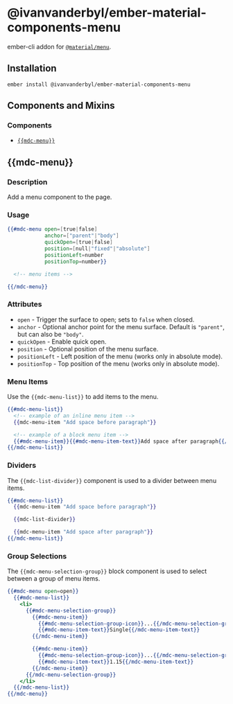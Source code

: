 @ivanvanderbyl/ember-material-components-menu
===========================

ember-cli addon for [`@material/menu`](https://github.com/material-components/material-components-web/tree/master/packages/mdc-menu).

Installation
------------

    ember install @ivanvanderbyl/ember-material-components-menu

Components and Mixins
-----------------------

### Components

* [`{{mdc-menu}}`](#mdc-menu)


{{mdc-menu}}
---------------

### Description

Add a menu component to the page.

### Usage

```handlebars
{{#mdc-menu open=[true|false]
            anchor=["parent"|"body"]
            quickOpen=[true|false]
            position=[null|"fixed"|"absolute"]
            positionLeft=number
            positionTop=number}}

  <!-- menu items -->

{{/mdc-menu}}
```

### Attributes

* `open` - Trigger the surface to open; sets to `false` when closed.
* `anchor` - Optional anchor point for the menu surface. Default is `"parent"`, but can also be `"body"`.
* `quickOpen` - Enable quick open.
* `position` - Optional position of the menu surface.
* `positionLeft` - Left position of the menu (works only in absolute mode).
* `positionTop` - Top position of the menu (works only in absolute mode).

### Menu Items

Use the `{{mdc-menu-list}}` to add items to the menu.

```handlebars
{{#mdc-menu-list}}
  <!-- example of an inline menu item -->
  {{mdc-menu-item "Add space before paragraph"}}

  <!-- example of a block menu item -->
  {{#mdc-menu-item}}{{#mdc-menu-item-text}}Add space after paragraph{{/mdc-menu-item-text}}{{/mdc-menu-item}}
{{/mdc-menu-list}}
```

### Dividers

The `{{mdc-list-divider}}` component is used to a divider between menu items.

```handlebars
{{#mdc-menu-list}}
  {{mdc-menu-item "Add space before paragraph"}}

  {{mdc-list-divider}}

  {{mdc-menu-item "Add space after paragraph"}}
{{/mdc-menu-list}}
```

### Group Selections

The `{{mdc-menu-selection-group}}` block component is used to select between
a group of menu items.

```handlebars
{{#mdc-menu open=open}}
  {{#mdc-menu-list}}
    <li>
      {{#mdc-menu-selection-group}}
        {{#mdc-menu-item}}
          {{#mdc-menu-selection-group-icon}}...{{/mdc-menu-selection-group-icon}}
          {{#mdc-menu-item-text}}Single{{/mdc-menu-item-text}}
        {{/mdc-menu-item}}

        {{#mdc-menu-item}}
          {{#mdc-menu-selection-group-icon}}...{{/mdc-menu-selection-group-icon}}
          {{#mdc-menu-item-text}}1.15{{/mdc-menu-item-text}}
        {{/mdc-menu-item}}
      {{/mdc-menu-selection-group}}
    </li>
  {{/mdc-menu-list}}
{{/mdc-menu}}
```
